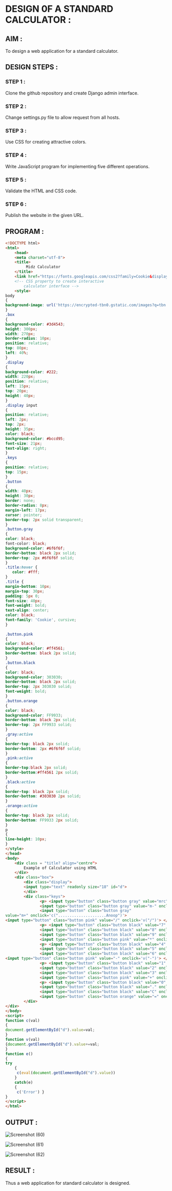 # DESIGN 0F A STANDARD CALCULATOR  :

## AIM  :

To design a web application for a standard calculator.

## DESIGN STEPS  :

### STEP 1 :

Clone the github repository and create Django admin interface.

### STEP 2 :

Change settings.py file to allow request from all hosts.

### STEP 3 :

Use CSS for creating attractive colors.

### STEP 4 :

Write JavaScript program for implementing five different operations.

### STEP 5 :

Validate the HTML and CSS code.

### STEP 6 :

Publish the website in the given URL.


## PROGRAM :

```html
<!DOCTYPE html>  
<html>  
    <head>  
    <meta charset="utf-8">  
    <title>  
         Midz Calculator
    </title>  
    <link href="https://fonts.googleapis.com/css2?family=Cookie&display=swap" rel="stylesheet">  
    <!-- CSS property to create interactive  
        calculator interface -->  
    <style>  
body    
{    
background-image: url('https://encrypted-tbn0.gstatic.com/images?q=tbn:ANd9GcTHglDbmfmjD8OwItE5wYzLld3fVwf4IS7Feg&usqp=CAU');
}    
.box    
{    
background-color: #3d4543;    
height: 300px;    
width: 270px;    
border-radius: 10px;    
position: relative;    
top: 80px;    
left: 40%;    
}   
.display    
{    
background-color: #222;    
width: 220px;    
position: relative;    
left: 15px;    
top: 20px;    
height: 40px;    
}    
.display input    
{    
position: relative;    
left: 2px;    
top: 2px;    
height: 35px;    
color: black;    
background-color: #bccd95;    
font-size: 21px;    
text-align: right;    
}   
.keys    
{    
position: relative;    
top: 15px;    
}    
.button    
{    
width: 40px;    
height: 30px;    
border: none;    
border-radius: 8px;    
margin-left: 17px;    
cursor: pointer;    
border-top: 2px solid transparent;    
}    
.button.gray    
{    
color: black;  
font-color: black;    
background-color: #6f6f6f;    
border-bottom: black 2px solid;    
border-top: 2px #6f6f6f solid;    
}  
.title:hover {  
   color: #fff;  
}  
.title {  
margin-bottom: 10px;  
margin-top: 30px;  
padding: 5px 0;  
font-size: 40px;  
font-weight: bold;  
text-align: center;  
color: black;  
font-family: 'Cookie', cursive;  
}  
    
.button.pink    
{    
color: black;    
background-color: #ff4561;    
border-bottom: black 2px solid;    
}    
.button.black    
{    
color: black;    
background-color: 303030;    
border-bottom: black 2px solid;    
border-top: 2px 303030 solid;    
font-weight: bold;  
}    
.button.orange    
{    
color: black;    
background-color: FF9933;    
border-bottom: black 2px solid;    
border-top: 2px FF9933 solid;    
}    
.gray:active    
{    
border-top: black 2px solid;    
border-bottom: 2px #6f6f6f solid;    
}    
.pink:active    
{    
border-top:black 2px solid;    
border-bottom:#ff4561 2px solid;    
}    
.black:active    
{    
border-top: black 2px solid;    
border-bottom: #303030 2px solid;    
}    
.orange:active    
{    
border-top: black 2px solid;    
border-bottom: FF9933 2px solid;    
}    
p    
{    
line-height: 10px;    
}   
</style>  
</head>  
<body>  
    <div class = "title? align="centre">  
        Example of Calculator using HTML  
    </div>  
    <div class="box">    
        <div class="display">  
        <input type="text" readonly size="18" id="d">  
        </div>    
        <div class="keys">    
               <p> <input type="button" class="button gray" value="mrc" onclick='c("Created....................")'>  
               <input type="button" class="button gray" value="m-" onclick='c("...............by............")'>  
               <input type="button" class="button gray"    
value="m+" onclick='c(".....................Anoop")'>  
<input type="button" class="button pink" value="/" onclick='v("/")'> </p>    
               <p> <input type="button" class="button black" value="7" onclick='v("7")'>  
               <input type="button" class="button black" value="8" onclick='v("8")'>  
               <input type="button" class="button black" value="9" onclick='v("9")'>  
               <input type="button" class="button pink" value="*" onclick='v("*")'> </p>    
               <p> <input type="button" class="button black" value="4" onclick='v("4")'>  
               <input type="button" class="button black" value="5" onclick='v("5")'>  
               <input type="button" class="button black" value="6" onclick='v("6")'>  
<input type="button" class="button pink" value="-" onclick='v("-")'> </p>    
               <p> <input type="button" class="button black" value="1" onclick='v("1")'>  
               <input type="button" class="button black" value="2" onclick='v("2")'>  
               <input type="button" class="button black" value="3" onclick='v("3")'>  
               <input type="button" class="button pink" value="+" onclick='v("+")'> </p>    
               <p> <input type="button" class="button black" value="0" onclick='v("0")'>   
               <input type="button" class="button black" value="." onclick='v(".")'>  
               <input type="button" class="button black" value="C" onclick='c("")'>  
               <input type="button" class="button orange" value="=" onclick='e()'> </p>    
        </div>    
</div>   
</body>  
<script>  
function c(val)    
{    
document.getElementById("d").value=val;    
}    
function v(val)    
{document.getElementById("d").value+=val;    
}    
function e()    
{    
try    
    {    
     c(eval(document.getElementById("d").value))    
    }    
    catch(e)    
    {    
     c('Error') }    
}  
</script>  
</html>  
```
## OUTPUT :

![Screenshot (60)](https://user-images.githubusercontent.com/118054670/214671504-fc317b81-8dd5-426c-9701-abc4c5b1758d.png)

![Screenshot (61)](https://user-images.githubusercontent.com/118054670/214671586-f4b3a128-00d6-49a6-8464-b4e226d18852.png)

![Screenshot (62)](https://user-images.githubusercontent.com/118054670/214671604-ea00f83c-a334-4c04-890e-c8a9132d5bfc.png)

## RESULT :

Thus a web application for standard calculator is designed.



